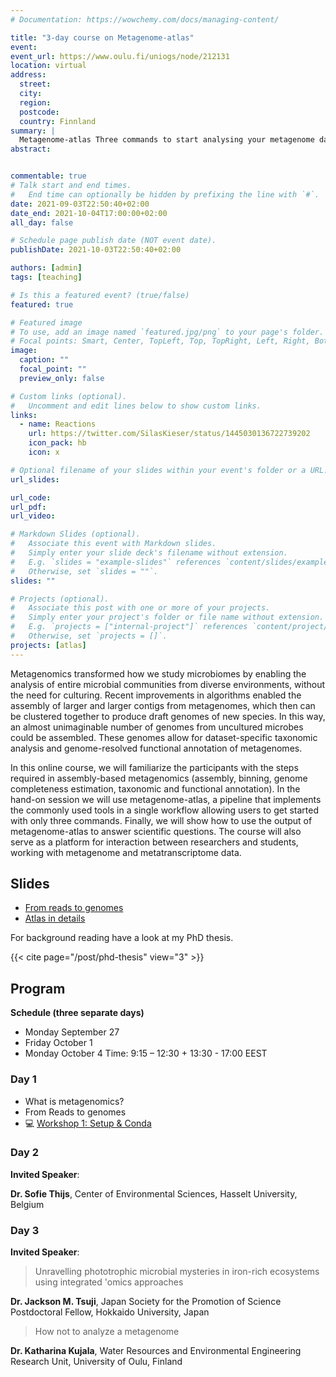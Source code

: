 ```yaml
---
# Documentation: https://wowchemy.com/docs/managing-content/

title: "3-day course on Metagenome-atlas"
event:
event_url: https://www.oulu.fi/uniogs/node/212131
location: virtual
address:
  street:
  city:
  region:
  postcode:
  country: Finnland
summary: |
  Metagenome-atlas Three commands to start analysing your metagenome data
abstract:


commentable: true
# Talk start and end times.
#   End time can optionally be hidden by prefixing the line with `#`.
date: 2021-09-03T22:50:40+02:00
date_end: 2021-10-04T17:00:00+02:00
all_day: false

# Schedule page publish date (NOT event date).
publishDate: 2021-10-03T22:50:40+02:00

authors: [admin]
tags: [teaching]

# Is this a featured event? (true/false)
featured: true

# Featured image
# To use, add an image named `featured.jpg/png` to your page's folder.
# Focal points: Smart, Center, TopLeft, Top, TopRight, Left, Right, BottomLeft, Bottom, BottomRight.
image:
  caption: ""
  focal_point: ""
  preview_only: false

# Custom links (optional).
#   Uncomment and edit lines below to show custom links.
links:
  - name: Reactions
    url: https://twitter.com/SilasKieser/status/1445030136722739202
    icon_pack: hb
    icon: x

# Optional filename of your slides within your event's folder or a URL.
url_slides:

url_code:
url_pdf:
url_video:

# Markdown Slides (optional).
#   Associate this event with Markdown slides.
#   Simply enter your slide deck's filename without extension.
#   E.g. `slides = "example-slides"` references `content/slides/example-slides.md`.
#   Otherwise, set `slides = ""`.
slides: ""

# Projects (optional).
#   Associate this post with one or more of your projects.
#   Simply enter your project's folder or file name without extension.
#   E.g. `projects = ["internal-project"]` references `content/project/deep-learning/index.md`.
#   Otherwise, set `projects = []`.
projects: [atlas]
---
```


Metagenomics transformed how we study microbiomes by enabling the analysis of entire microbial communities from diverse environments, without the need for culturing. Recent improvements in algorithms enabled the assembly of larger and larger contigs from metagenomes, which then can be clustered together to produce draft genomes of new species. In this way, an almost unimaginable number of genomes from uncultured microbes could be assembled. These genomes allow for dataset-specific taxonomic analysis and genome-resolved functional annotation of metagenomes.

In this online course, we will familiarize the participants with the steps required in assembly-based metagenomics (assembly, binning, genome completeness estimation, taxonomic and functional annotation). In the hand-on session we will use metagenome-atlas, a pipeline that implements the commonly used tools in a single workflow allowing users to get started with only three commands. Finally, we will show how to use the output of metagenome-atlas to answer scientific questions. The course will also serve as a platform for interaction between researchers and students,  working with metagenome and metatranscriptome data.









## Slides
- [From reads to genomes](Slides_1_Reads_to_genomes.pdf)
- [Atlas in details](Slides_3_Atlas_detail.pdf)

For background reading have a look at my PhD thesis.

{{< cite page="/post/phd-thesis" view="3" >}}



## Program

**Schedule (three separate days)**
- Monday September 27
- Friday October 1
- Monday October 4
Time: 9:15 – 12:30 + 13:30 - 17:00 EEST



### Day 1

- What is metagenomics?
- From Reads to genomes
- :computer: [Workshop 1: Setup & Conda](https://metagenome-atlas.shinyapps.io/1_Get_started/)




### Day 2
**Invited Speaker**:

**Dr. Sofie Thijs**, Center of Environmental Sciences, Hasselt University, Belgium


### Day 3

**Invited Speaker**:
> Unravelling phototrophic microbial mysteries in iron-rich ecosystems using integrated 'omics approaches

**Dr. Jackson M. Tsuji**, Japan Society for the Promotion of Science Postdoctoral Fellow, Hokkaido University, Japan

> How not to analyze a metagenome

**Dr. Katharina Kujala**, Water Resources and Environmental Engineering Research Unit, University of Oulu, Finland
